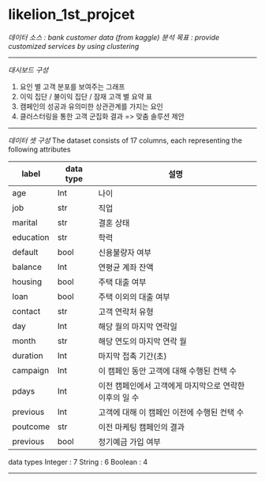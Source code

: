 # likelion_1st_projcet

*데이터 소스 : bank customer data (from kaggle)*
*분석 목표 : provide customized services by using clustering*
_____________________________________________________________________________

*대시보드 구성*
1. 요인 별 고객 분포를 보여주는 그래프
2. 이익 집단 / 불이익 집단 / 잠재 고객 별 요약 표
3. 캠페인의 성공과 유의미한 상관관계를 가지는 요인
4. 클러스터링을 통한 고객 군집화 결과 => 맞춤 솔루션 제안

_____________________________________________________________________________

*데이터 셋 구성*
The dataset consists of 17 columns, each representing the following attributes

|   label   | data type |  설명                                              |
| --------- | ----------| --------------------------------------------------- |
| age       | Int       | 나이                                                |
| job       | str       | 직업                                                |
| marital   | str       | 결혼 상태                                           |
| education | str       | 학력                                                |
| default   | bool      | 신용불량자 여부                                      |
| balance   | Int       | 연평균 계좌 잔액                                     |
| housing   | bool      | 주택 대출 여부                                       |
| loan      | bool      | 주택 이외의 대출 여부                                 |
| contact   | str       | 고객 연락처 유형                                     |
| day       | Int       | 해당 월의 마지막 연락일                               |
| month     | str       | 해당 연도의 마지막 연락 월                            |
| duration  | Int       | 마지막 접촉 기간(초)                                 |
| campaign  | Int       | 이 캠페인 동안 고객에 대해 수행된 컨택 수              |
| pdays     | Int       | 이전 캠페인에서 고객에게 마지막으로 연락한 이후의 일 수 |
| previous  | Int       | 고객에 대해 이 캠페인 이전에 수행된 컨택 수            |
| poutcome  | str       | 이전 마케팅 캠페인의 결과                             |
| previous  | bool      | 정기예금 가입 여부                                   |

data types
Integer : 7
String : 6
Boolean : 4

_____________________________________________________________________________
